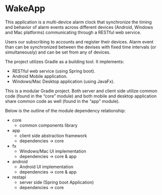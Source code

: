 # WakeApp
This application is a multi-device alarm clock that synchronize the timing and behavior of alarm events across different devices (Android, Windows and Mac platforms) communicating through a RESTful web service. 

Users our subscribing to accounts and register their devices. Alarm event than can be synchronized between the devises with fixed time intervals (or simultaneously) and can be set from any of devices.  

The project utilizes Gradle as a building tool. It implements:
  * RESTful web service (using Spring boot).
  * Android Mobile application.
  *	Windows/Mac Desktop application (using JavaFx).

This is a modular Gradle project. Both server and client side utilize common code (found in the “core” module) and both mobile and desktop application share common code as well (found in the “app” module).

Below is the outline of the module dependency relationship: 

  *	core 
    *	common components library
  *	app
    *	client side abstraction framework
    *	dependencies -> core
  *	fx
    *	Windows/Mac UI implementation
    *	dependencies -> core & app
  *	android
    *	Android UI implementation
    *	dependencies -> core & app
  *	restapi
    *	server side (Spring boot Application)
    *	dependencies -> core
